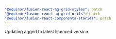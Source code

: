 ```yaml
---
"@equinor/fusion-react-ag-grid-styles": patch
"@equinor/fusion-react-ag-grid-utils": patch
"@equinor/fusion-react-components-stories": patch
---
```


Updating aggrid to latest licenced version
